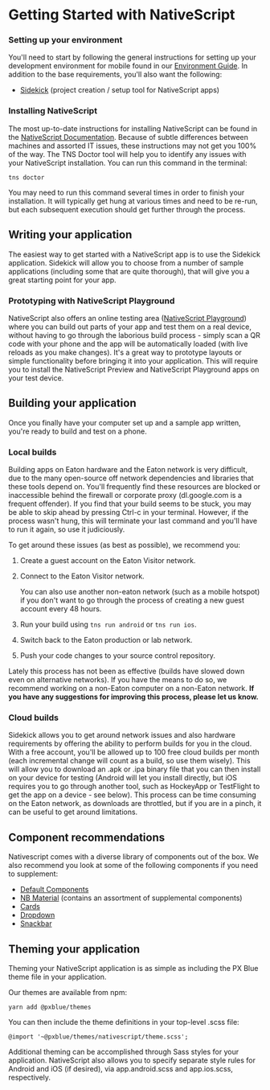 # Getting Started with NativeScript

### Setting up your environment
You'll need to start by following the general instructions for setting up your development environment for mobile found in our [Environment Guide](/development/environment). In addition to the base requirements, you'll also want the following:

- [Sidekick](https://www.nativescript.org/nativescript-sidekick) (project creation / setup tool for NativeScript apps)

### Installing NativeScript
The most up-to-date instructions for installing NativeScript can be found in the [NativeScript Documentation](https://docs.nativescript.org/start/quick-setup). Because of subtle differences between machines and assorted IT issues, these instructions may not get you 100% of the way. The TNS Doctor tool will help you to identify any issues with your NativeScript installation. You can run this command in the terminal:

```
tns doctor
```

You may need to run this command several times in order to finish your installation. It will typically get hung at various times and need to be re-run, but each subsequent execution should get further through the process.

## Writing your application
The easiest way to get started with a NativeScript app is to use the Sidekick application. Sidekick will allow you to choose from a number of sample applications (including some that are quite thorough), that will give you a great starting point for your app.

### Prototyping with NativeScript Playground
NativeScript also offers an online testing area ([NativeScript Playground](https://play.nativescript.org/)) where you can build out parts of your app and test them on a real device, without having to go through the laborious build process - simply scan a QR code with your phone and the app will be automatically loaded (with live reloads as you make changes). It's a great way to prototype layouts or simple functionality before bringing it into your application. This will require you to install the NativeScript Preview and NativeScript Playground apps on your test device.


## Building your application
Once you finally have your computer set up and a sample app written, you're ready to build and test on a phone.

### Local builds
Building apps on Eaton hardware and the Eaton network is very difficult, due to the many open-source off network dependencies and libraries that these tools depend on. You'll frequently find these resources are blocked or inaccessible behind the firewall or corporate proxy (dl.google.com is a frequent offender). If you find that your build seems to be stuck, you may be able to skip ahead by pressing Ctrl-c in your terminal. However, if the process wasn't hung, this will terminate your last command and you'll have to run it again, so use it judiciously.

To get around these issues (as best as possible), we recommend you:
1. Create a guest account on the Eaton Visitor network.
2. Connect to the Eaton Visitor network.

    You can also use another non-eaton network (such as a mobile hotspot) if you don't want to go through the process of creating a new guest account every 48 hours.
3. Run your build using ```tns run android``` or ```tns run ios```.
4. Switch back to the Eaton production or lab network.
5. Push your code changes to your source control repository.

Lately this process has not been as effective (builds have slowed down even on alternative networks). If you have the means to do so, we recommend working on a non-Eaton computer on a non-Eaton network. **If you have any suggestions for improving this process, please let us know.**

### Cloud builds
Sidekick allows you to get around network issues and also hardware requirements by offering the ability to perform builds for you in the cloud. With a free account, you'll be allowed up to 100 free cloud builds per month (each incremental change will count as a build, so use them wisely). This will allow you to download an .apk or .ipa binary file that you can then install on your device for testing (Android will let you install directly, but iOS requires you to go through another tool, such as HockeyApp or TestFlight to get the app on a device - see below). This process can be time consuming on the Eaton network, as downloads are throttled, but if you are in a pinch, it can be useful to get around limitations.

## Component recommendations
Nativescript comes with a diverse library of components out of the box. We also recommend you look at some of the following components if you need to supplement:
- [Default Components](https://docs.nativescript.org/angular/ui/components)
- [NB Material](https://github.com/nabil-mansouri/nativescript-nbmaterial) (contains an assortment of supplemental components)
- [Cards](https://github.com/bradmartin/nativescript-cardview)
- [Dropdown](https://github.com/PeterStaev/NativeScript-Drop-Down)
- [Snackbar](https://github.com/bradmartin/nativescript-snackbar)

## Theming your application
Theming your NativeScript application is as simple as including the PX Blue theme file in your application.

Our themes are available from npm:

```
yarn add @pxblue/themes
```

You can then include the theme definitions in your top-level .scss file:

```
@import '~@pxblue/themes/nativescript/theme.scss';
```

Additional theming can be accomplished through Sass styles for your application. NativeScript also allows you to specify separate style rules for Android and iOS (if desired), via app.android.scss and app.ios.scss, respectively.